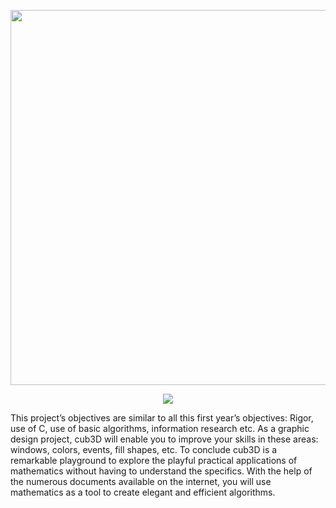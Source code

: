 <p align="center" >
<img src =""  width='900px' height='600px'>
</p>
<p align="center">
<img src ="https://github.com/Hamaarour/Cub3D_1337/assets/pictures/Owners.png">
</p>

<p>This project’s objectives are similar to all this first year’s objectives: Rigor, use of C, use
of basic algorithms, information research etc.
As a graphic design project, cub3D will enable you to improve your skills in these
areas: windows, colors, events, fill shapes, etc.
To conclude cub3D is a remarkable playground to explore the playful practical applications of mathematics without having to understand the specifics.
With the help of the numerous documents available on the internet, you will use
mathematics as a tool to create elegant and efficient algorithms.
</p>